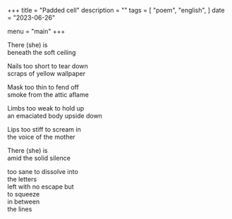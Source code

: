 +++
title = "Padded cell"
description = ""
tags = [
    "poem",
    "english",
]
date = "2023-06-26"

menu = "main"
+++

There (she) is
<br>
beneath the soft ceiling

Nails too short to tear down 
<br>
scraps of yellow wallpaper

Mask too thin to fend off
<br> 
smoke from the attic aflame

Limbs too weak to hold up 
<br>
an emaciated body upside down

Lips too stiff to scream in 
<br>
the voice of the mother

There (she) is
<br>
amid the solid silence

too sane to dissolve into
<br>
the letters
<br>
left with no escape but
<br>
to squeeze
<br>
in between 
<br>
the lines